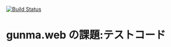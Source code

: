 [![Build Status](https://travis-ci.org/kanayannet/gunmaweb-testcode.svg?branch=master)](https://travis-ci.org/kanayannet/gunmaweb-testcode)

# gunma.web の課題:テストコード

